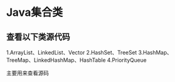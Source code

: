 # Java集合类

## 查看以下类源代码

1.ArrayList、LinkedList、Vector
2.HashSet、TreeSet
3.HashMap、TreeMap、LinkedHashMap、HashTable
4.PriorityQueue

主要用来查看源码